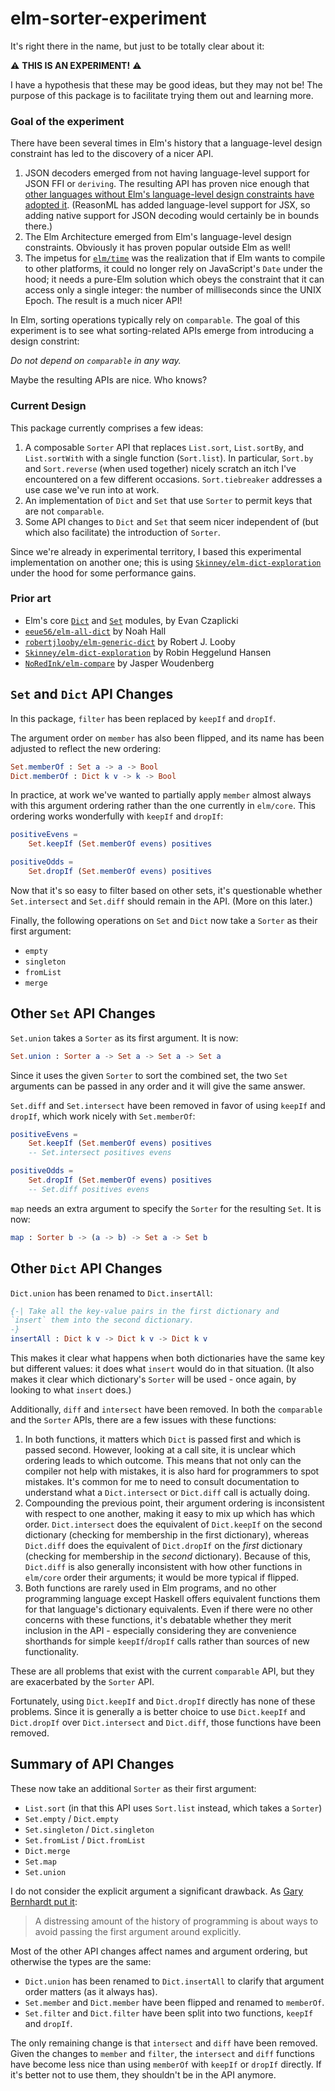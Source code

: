 # elm-sorter-experiment

It's right there in the name, but just to be totally clear about it:

⚠️  **THIS IS AN EXPERIMENT!** ⚠️

I have a hypothesis that these may be good ideas, but they may not be! The
purpose of this package is to facilitate trying them out and learning more.

### Goal of the experiment

There have been several times in Elm's history that a language-level design constraint has led to the discovery of a nicer API.

1. JSON decoders emerged from not having language-level support for JSON FFI or `deriving`. The resulting API has proven nice enough that [other languages without Elm's language-level design constraints have adopted it](https://medium.com/@DmytroGladkyi/decode-and-encode-json-in-reasonml-2d484c65cf4e). (ReasonML has added language-level support for JSX, so adding native support for JSON decoding would certainly be in bounds there.)
1. The Elm Architecture emerged from Elm's language-level design constraints. Obviously it has proven popular outside Elm as well!
1. The impetus for [`elm/time`](https://github.com/elm/time) was the realization that if Elm wants to compile to other platforms, it could no longer rely on JavaScript's `Date` under the hood; it needs a pure-Elm solution which obeys the constraint that it can access only a single integer: the number of milliseconds since the UNIX Epoch. The result is a much nicer API!

In Elm, sorting operations typically rely on `comparable`.  The goal of this experiment is to see what sorting-related APIs emerge from introducing a design constrint:

*Do not depend on `comparable` in any way.*

Maybe the resulting APIs are nice. Who knows?

### Current Design

This package currently comprises a few ideas:

1. A composable `Sorter` API that replaces `List.sort`, `List.sortBy`, and `List.sortWith` with a single function (`Sort.list`). In particular, `Sort.by` and `Sort.reverse` (when used together) nicely scratch an itch I've encountered on a few different occasions. `Sort.tiebreaker` addresses a use case we've run into at work.
2. An implementation of `Dict` and `Set` that use `Sorter` to permit keys that are not `comparable`.
3. Some API changes to `Dict` and `Set` that seem nicer independent of (but which also facilitate) the introduction of `Sorter`.

Since we're already in experimental territory, I based this experimental
implementation on another one; this is using [`Skinney/elm-dict-exploration`](http://package.elm-lang.org/packages/Skinney/elm-dict-exploration/latest)
under the hood for some performance gains.

### Prior art

* Elm's core [`Dict`](http://package.elm-lang.org/packages/elm-lang/core/latest/Dict) and [`Set`](http://package.elm-lang.org/packages/elm-lang/core/5.1.1/Set) modules, by Evan Czaplicki
* [`eeue56/elm-all-dict`](http://package.elm-lang.org/packages/eeue56/elm-all-dict/latest) by Noah Hall
* [`robertjlooby/elm-generic-dict`](http://package.elm-lang.org/packages/robertjlooby/elm-generic-dict/latest) by Robert J. Looby
* [`Skinney/elm-dict-exploration`](http://package.elm-lang.org/packages/Skinney/elm-dict-exploration/latest) by Robin Heggelund Hansen
* [`NoRedInk/elm-compare`](http://package.elm-lang.org/packages/NoRedInk/elm-compare/latest) by Jasper Woudenberg

## `Set` and `Dict` API Changes

In this package, `filter` has been replaced by `keepIf` and `dropIf`.

The argument order on `member` has also been flipped, and its name has been
adjusted to reflect the new ordering:

```elm
Set.memberOf : Set a -> a -> Bool
Dict.memberOf : Dict k v -> k -> Bool
```

In practice, at work we've wanted to partially apply `member` almost always
with this argument ordering rather than the one currently in `elm/core`. This
ordering works wonderfully with `keepIf` and `dropIf`:

```elm
positiveEvens =
    Set.keepIf (Set.memberOf evens) positives

positiveOdds =
    Set.dropIf (Set.memberOf evens) positives
```

Now that it's so easy to filter based on other sets, it's questionable whether
`Set.intersect` and `Set.diff` should remain in the API. (More on this later.)

Finally, the following operations on `Set` and `Dict` now take
a `Sorter` as their first argument:

* `empty`
* `singleton`
* `fromList`
* `merge`

## Other `Set` API Changes

`Set.union` takes a `Sorter` as its first argument. It is now:

```elm
Set.union : Sorter a -> Set a -> Set a -> Set a
```

Since it uses the given `Sorter` to sort the combined set, the two `Set` arguments
can be passed in any order and it will give the same answer.

`Set.diff` and `Set.intersect` have been removed in favor of using `keepIf` and `dropIf`,
which work nicely with `Set.memberOf`:

```elm
positiveEvens =
    Set.keepIf (Set.memberOf evens) positives
    -- Set.intersect positives evens

positiveOdds =
    Set.dropIf (Set.memberOf evens) positives
    -- Set.diff positives evens
```

`map` needs an extra argument to specify the `Sorter` for the resulting `Set`.
It is now:

```elm
map : Sorter b -> (a -> b) -> Set a -> Set b
```

## Other `Dict` API Changes

`Dict.union` has been renamed to `Dict.insertAll`:

```elm
{-| Take all the key-value pairs in the first dictionary and
`insert` them into the second dictionary.
-}
insertAll : Dict k v -> Dict k v -> Dict k v
```

This makes it clear what happens when both dictionaries have the same key but
different values: it does what `insert` would do in that situation. (It also
makes it clear which dictionary's `Sorter` will be used - once again, by
looking to what `insert` does.)

Additionally, `diff` and `intersect` have been removed. In both the `comparable` and the `Sorter` APIs, there are a few issues with
these functions:

1. In both functions, it matters which `Dict` is passed first and which is passed second. However, looking at a call site, it is unclear which ordering leads to which outcome. This means that not only can the compiler not help with mistakes, it is also hard for programmers to spot mistakes. It's common for me to need to consult documentation to understand what a `Dict.intersect` or `Dict.diff` call is actually doing.
1. Compounding the previous point, their argument ordering is inconsistent with respect to one another, making it easy to mix up which has which order. `Dict.intersect` does the equivalent of `Dict.keepIf` on the second dictionary (checking for membership in the first dictionary), whereas `Dict.diff` does the equivalent of `Dict.dropIf` on the *first* dictionary (checking for membership in the *second* dictionary). Because of this, `Dict.diff` is also generally inconsistent with how other functions in `elm/core` order their arguments; it would be more typical if flipped.
1. Both functions are rarely used in Elm programs, and no other programming language except Haskell offers equivalent functions them for that language's dictionary equivalents. Even if there were no other concerns with these functions, it's debatable whether they merit inclusion in the API - especially considering they are convenience shorthands for simple `keepIf`/`dropIf` calls rather than sources of new functionality.

These are all problems that exist with the current `comparable` API, but they
are exacerbated by the `Sorter` API.

Fortunately, using `Dict.keepIf` and `Dict.dropIf` directly has none of these
problems. Since it is generally a is better choice to use `Dict.keepIf` and
`Dict.dropIf` over `Dict.intersect` and `Dict.diff`, those functions
have been removed.

## Summary of API Changes

 These now take an additional `Sorter` as their first argument:

* `List.sort` (in that this API uses `Sort.list` instead, which takes a `Sorter`)
* `Set.empty` / `Dict.empty`
* `Set.singleton` / `Dict.singleton`
* `Set.fromList` / `Dict.fromList`
* `Dict.merge`
* `Set.map`
* `Set.union`

I do not consider the explicit argument a significant drawback. As [Gary Bernhardt put it](https://twitter.com/garybernhardt/status/1006983057138741248):

> A distressing amount of the history of programming is about ways to avoid passing the first argument around explicitly.

Most of the other API changes affect names and argument ordering, but otherwise the types are the same:

* `Dict.union` has been renamed to `Dict.insertAll` to clarify that argument order
matters (as it always has).
* `Set.member` and `Dict.member` have been flipped and renamed to `memberOf`.
* `Set.filter` and `Dict.filter` have been split into two functions, `keepIf` and `dropIf`.

The only remaining change is that `intersect` and `diff` have been removed.
Given the changes to `member` and `filter`, the `intersect` and `diff`
functions have become less nice than using `memberOf` with `keepIf` or `dropIf`
directly. If it's better not to use them, they shouldn't be in the API anymore.
